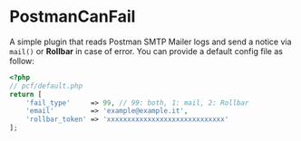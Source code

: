 # PostmanCanFail
A simple plugin that reads Postman SMTP Mailer logs and send a notice via `mail()` or **Rollbar** in case of error. You can provide a default config file as follow:
```php
<?php
// pcf/default.php
return [
    'fail_type'     => 99, // 99: both, 1: mail, 2: Rollbar 
    'email'         => 'example@example.it',
    'rollbar_token' => 'xxxxxxxxxxxxxxxxxxxxxxxxxxxxx'
];
```